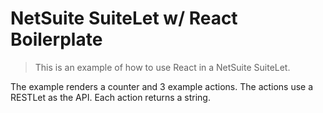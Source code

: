 # NetSuite SuiteLet w/ React Boilerplate

> This is an example of how to use React in a NetSuite SuiteLet.

The example renders a counter and 3 example actions. The actions use a RESTLet as the API. Each action returns a string.